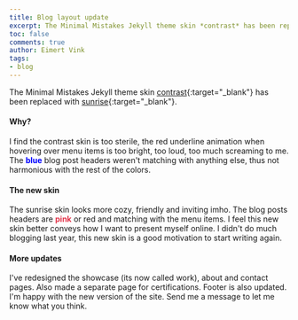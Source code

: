```yaml
---
title: Blog layout update
excerpt: The Minimal Mistakes Jekyll theme skin *contrast* has been replaced with *sunrise*. 
toc: false
comments: true
author: Eimert Vink
tags:
- blog
---
```

The Minimal Mistakes Jekyll theme skin [contrast](https://mmistakes.github.io/minimal-mistakes/docs/configuration/#contrast-skin-contrast){:target="_blank"} has been replaced with [sunrise](https://mmistakes.github.io/minimal-mistakes/docs/configuration/#sunrise-skin-sunrise){:target="_blank"}. 

#### Why?
I find the contrast skin is too sterile, the red underline animation when hovering over menu items is too bright, too loud, too much screaming to me. The <span style="color:blue">**blue**</span> blog post headers weren't matching with anything else, thus not harmonious with the rest of the colors.  

#### The new skin
The sunrise skin looks more cozy, friendly and inviting imho. The blog posts headers are <span style="color:#e3344a">**pink**</span> or red and matching with the menu items. I feel this new skin better conveys how I want to present myself online. I didn't do much blogging last year, this new skin is a good motivation to start writing again.

#### More updates
I've redesigned the showcase (its now called work), about and contact pages. Also made a separate page for certifications. Footer is also updated. I'm happy with the new version of the site. Send me a message to let me know what you think.
